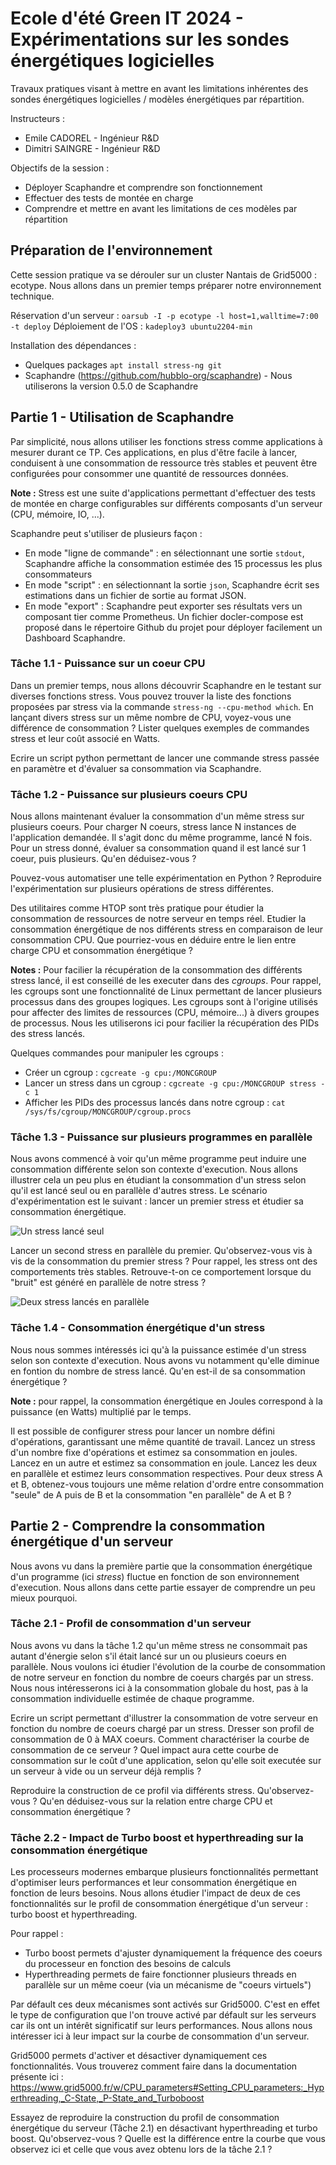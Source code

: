 # Ecole d'été Green IT 2024 - Expérimentations sur les sondes énergétiques logicielles 

Travaux pratiques visant à mettre en avant les limitations inhérentes des sondes énergétiques logicielles / modèles énergétiques par répartition.

Instructeurs : 
- Emile CADOREL - Ingénieur R&D 
- Dimitri SAINGRE - Ingénieur R&D

Objectifs de la session : 
- Déployer Scaphandre et comprendre son fonctionnement 
- Effectuer des tests de montée en charge 
- Comprendre et mettre en avant les limitations de ces modèles par répartition

## Préparation de l'environnement 
Cette session pratique va se dérouler sur un cluster Nantais de Grid5000 : ecotype. Nous allons dans un premier temps préparer notre environnement technique. 

Réservation d'un serveur : `oarsub -I -p ecotype -l host=1,walltime=7:00 -t deploy`
Déploiement de l'OS : `kadeploy3 ubuntu2204-min`

Installation des dépendances : 
- Quelques packages `apt install stress-ng git`
- Scaphandre (https://github.com/hubblo-org/scaphandre) - Nous utiliserons la version 0.5.0 de Scaphandre

## Partie 1 - Utilisation de Scaphandre
Par simplicité, nous allons utiliser les fonctions stress comme applications à mesurer durant ce TP. 
Ces applications, en plus d'être facile à lancer, conduisent à une consommation de ressource très stables et peuvent être configurées pour consommer une 
quantité de ressources données. 

**Note :** Stress est une suite d'applications permettant d'effectuer des tests de montée en charge configurables sur différents composants d'un serveur (CPU, mémoire, 
IO, ...). 

Scaphandre peut s'utiliser de plusieurs façon : 
- En mode "ligne de commande" : en sélectionnant une sortie `stdout`, Scaphandre affiche la consommation estimée des 15 processus les plus consommateurs
- En mode "script" : en sélectionnant la sortie `json`, Scaphandre écrit ses estimations dans un fichier de sortie au format JSON. 
- En mode "export" : Scaphandre peut exporter ses résultats vers un composant tier comme Prometheus. Un fichier docler-compose est proposé dans le répertoire
Github du projet pour déployer facilement un Dashboard Scaphandre. 

### Tâche 1.1 - Puissance sur un coeur CPU
Dans un premier temps, nous allons découvrir Scaphandre en le testant sur diverses fonctions stress. Vous pouvez trouver la liste des fonctions proposées 
par stress via la commande `stress-ng --cpu-method which`. En lançant divers stress sur un même nombre de CPU, voyez-vous une différence de consommation ? 
Lister quelques exemples de commandes stress et leur coût associé en Watts.

Ecrire un script python permettant de lancer une commande stress passée en paramètre et d'évaluer sa consommation via Scaphandre.

### Tâche 1.2 - Puissance sur plusieurs coeurs CPU 
Nous allons maintenant évaluer la consommation d'un même stress sur plusieurs coeurs. Pour charger N coeurs, stress lance N instances de l'application 
demandée. Il s'agit donc du même programme, lancé N fois. Pour un stress donné, évaluer sa consommation quand il est lancé sur 1 coeur, puis plusieurs. Qu'en déduisez-vous ?

Pouvez-vous automatiser une telle expérimentation en Python ? Reproduire l'expérimentation sur plusieurs opérations de stress différentes.

Des utilitaires comme HTOP sont très pratique pour étudier la consommation de ressources de notre serveur en temps réel. Etudier la consommation énergétique de nos 
différents stress en comparaison de leur consommation CPU. Que pourriez-vous en déduire entre le lien entre charge CPU et consommation énergétique ? 

**Notes :** Pour facilier la récupération de la consommation des différents stress lancé, il est conseillé de les executer dans des *cgroups*. Pour rappel, 
les cgroups sont une fonctionnalité de Linux permettant de lancer plusieurs processus dans des groupes logiques. Les cgroups sont à l'origine utilisés pour 
affecter des limites de ressources (CPU, mémoire...) à divers groupes de processus. Nous les utiliserons ici pour facilier la récupération des PIDs des stress
lancés. 

Quelques commandes pour manipuler les cgroups :
- Créer un cgroup : `cgcreate -g cpu:/MONCGROUP`
- Lancer un stress dans un cgroup : `cgcreate -g cpu:/MONCGROUP stress -c 1`
- Afficher les PIDs des processus lancés dans notre cgroup : `cat /sys/fs/cgroup/MONCGROUP/cgroup.procs`

### Tâche 1.3 - Puissance sur plusieurs programmes en parallèle
Nous avons commencé à voir qu'un même programme peut induire une consommation différente selon son contexte d'execution. Nous allons illustrer cela un peu plus en étudiant la 
consommation d'un stress selon qu'il est lancé seul ou en parallèle d'autres stress. Le scénario d'expérimentation est le suivant : lancer un premier stress et 
étudier sa consommation énergétique. 

![Un stress lancé seul](./figures/P_0_alone.png)

Lancer un second stress en parallèle du premier. Qu'observez-vous vis à vis de la consommation du premier stress ?
Pour rappel, les stress ont des comportements très stables. Retrouve-t-on ce comportement lorsque du "bruit" est généré 
en parallèle de notre stress ? 

![Deux stress lancés en parallèle](./figures/P_0_et_P_1.png)

### Tâche 1.4 - Consommation énergétique d'un stress
Nous nous sommes intéressés ici qu'à la puissance estimée d'un stress selon son contexte d'execution. Nous avons vu notamment qu'elle diminue 
en fontion du nombre de stress lancé. Qu'en est-il de sa consommation énergétique ? 

**Note :** pour rappel, la consommation énergétique en Joules correspond à la puissance (en Watts) multiplié par le temps. 

Il est possible de configurer stress pour lancer un nombre défini d'opérations, garantissant une même quantité de travail. Lancez un stress d'un nombre fixe 
d'opérations et estimez sa consommation en joules. Lancez en un autre et estimez sa consommation en joule. Lancez les deux en parallèle et estimez leurs 
consommation respectives. Pour deux stress A et B, obtenez-vous toujours une même relation d'ordre entre consommation "seule" de A puis de B et la consommation 
"en parallèle" de A et B ?

## Partie 2 - Comprendre la consommation énergétique d'un serveur
Nous avons vu dans la première partie que la consommation énergétique d'un programme (ici *stress*) fluctue en fonction de son environnement d'execution. 
Nous allons dans cette partie essayer de comprendre un peu mieux pourquoi.

### Tâche 2.1 - Profil de consommation d'un serveur 
Nous avons vu dans la tâche 1.2 qu'un même stress ne consommait pas autant d'énergie selon s'il était lancé sur un ou plusieurs coeurs en parallèle. Nous voulons
ici étudier l'évolution de la courbe de consommation de notre serveur en fonction du nombre de coeurs chargés par un stress. Nous nous intéresserons ici à la 
consommation globale du host, pas à la consommation individuelle estimée de chaque programme. 

Ecrire un script permettant d'illustrer la consommation de votre serveur en fonction du nombre de coeurs chargé par un stress. Dresser son profil de consommation 
de 0 à MAX coeurs. Comment charactériser la courbe de consommation de ce serveur ? Quel impact aura cette courbe de consommation sur le coût d'une application, selon 
qu'elle soit executée sur un serveur à vide ou un serveur déjà remplis ? 

Reproduire la construction de ce profil via différents stress. Qu'observez-vous ? Qu'en déduisez-vous sur la relation entre charge CPU et consommation énergétique ? 

### Tâche 2.2 - Impact de Turbo boost et hyperthreading sur la consommation énergétique
Les processeurs modernes embarque plusieurs fonctionnalités permettant d'optimiser leurs performances et leur consommation énergétique en fonction de leurs besoins. 
Nous allons étudier l'impact de deux de ces fonctionnalités sur le profil de consommation énergétique d'un serveur : turbo boost et hyperthreading. 

Pour rappel : 
- Turbo boost permets d'ajuster dynamiquement la fréquence des coeurs du processeur en fonction des besoins de calculs 
- Hyperthreading permets de faire fonctionner plusieurs threads en parallèle sur un même coeur (via un mécanisme de "coeurs virtuels")

Par défault ces deux mécanismes sont activés sur Grid5000. C'est en effet le type de configuration que l'on trouve activé par défault sur les serveurs car ils 
ont un intérêt significatif sur leurs performances. Nous allons nous intéresser ici à leur impact sur la courbe de consommation d'un serveur. 

Grid5000 permets d'activer et désactiver dynamiquement ces fonctionnalités. Vous trouverez comment faire dans la documentation présente ici : https://www.grid5000.fr/w/CPU_parameters#Setting_CPU_parameters:_Hyperthreading,_C-State,_P-State_and_Turboboost

Essayez de reproduire la construction du profil de consommation énergétique du serveur (Tâche 2.1) en désactivant hyperthreading et turbo boost. Qu'observez-vous ? 
Quelle est la différence entre la courbe que vous observez ici et celle que vous avez obtenu lors de la tâche 2.1 ? 
